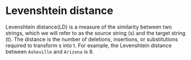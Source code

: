 # Levenshtein distance

Levenshtein distance(LD) is a measure of the similarity between two strings, which we will refer to as the source string (s) and the target string (t).
The distance is the number of deletions, insertions, or substitutions required to transform s into t.
For example, the Levenshtein distance between `Asheville` and `Arizona` is 8.
